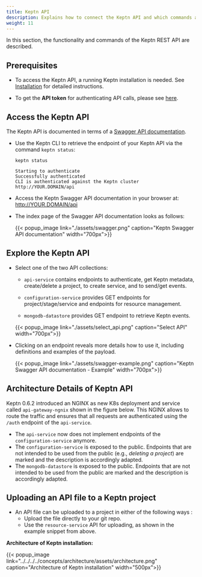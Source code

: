 ```yaml
---
title: Keptn API
description: Explains how to connect the Keptn API and which commands are available.
weight: 11
---
```


In this section, the functionality and commands of the Keptn REST API are described.

## Prerequisites

- To access the Keptn API, a running Keptn installation is needed.
See [Installation](../../../install/) for detailed instructions.

- To get the **API token** for authenticating API calls, please see [here](../../operate/api_token/#retrieve-api-token).  

## Access the Keptn API

The Keptn API is documented in terms of a [Swagger API documentation](https://swagger.io/).

* Use the Keptn CLI to retrieve the endpoint of your Keptn API via the command `keptn status`:

    ```console
    keptn status
    ```

    ```console
    Starting to authenticate
    Successfully authenticated
    CLI is authenticated against the Keptn cluster http://YOUR.DOMAIN/api
    ```

* Access the Keptn Swagger API documentation in your browser at: http://YOUR.DOMAIN/api

* The index page of the Swagger API documentation looks as follows:

    {{< popup_image
        link="./assets/swagger.png"
        caption="Keptn Swagger API documentation"
        width="700px">}}

## Explore the Keptn API

* Select one of the two API collections: 

    * `api-service` contains endpoints to authenticate, get Keptn metadata, create/delete a project, to create service, and to send/get events.

    * `configuration-service` provides GET endpoints for project/stage/service and endpoints for resource management.

    * `mongodb-datastore` provides GET endpoint to retrieve Keptn events.

    {{< popup_image
        link="./assets/select_api.png"
        caption="Select API"
        width="700px">}}

* Clicking on an endpoint reveals more details how to use it, including definitions and examples of the payload.

    {{< popup_image
        link="./assets/swagger-example.png"
        caption="Keptn Swagger API documentation - Example"
        width="700px">}}

## Architecture Details of Keptn API

Keptn 0.6.2 introduced an NGINX as new K8s deployment and service called `api-gateway-ngnix` shown in the figure below. This NGINX allows to route the traffic and ensures that all requests are authenticated using the `/auth` endpoint of the `api-service`.

- The `api-service` now does not implement endpoints of the `configuration-service` anymore.
- The `configuration-service` is exposed to the public. Endpoints that are not intended to be used from the public (e.g., *deleting a project*) are marked and the description is accordingly adapted.
- The `mongodb-datastore` is exposed to the public. Endpoints that are not intended to be used from the public are marked and the description is accordingly adapted.

## Uploading an API file to a Keptn project 
* An API file can be uploaded to a project in either of the following ways :
    * Upload the file directly to your git repo.
    * Use the `resource-service` API for uploading, as shown in the example snippet from above.

**Architecture of Keptn installation:**

{{< popup_image
    link="../../../../concepts/architecture/assets/architecture.png"
    caption="Architecture of Keptn installation"
    width="500px">}}
